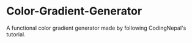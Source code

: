 # Color-Gradient-Generator
A functional color gradient generator made by following CodingNepal's tutorial.
